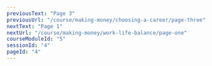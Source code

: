 ```yaml
---
previousText: "Page 3"
previousUrl: "/course/making-money/choosing-a-career/page-three"
nextText: "Page 1"
nextUrl: "/course/making-money/work-life-balance/page-one"
courseModuleId: "5"
sessionId: "4"
pageId: "4"
---
```



